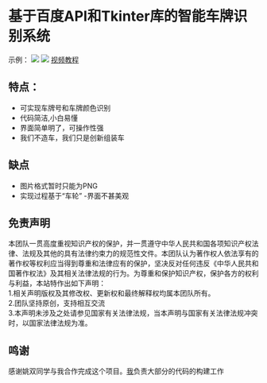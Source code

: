 # 基于百度API和Tkinter库的智能车牌识别系统  

示例：
![](https://s1.imagehub.cc/images/2024/02/01/2c99ad9187609f236ae8080995a6e370.png)
![](https://s1.imagehub.cc/images/2024/02/01/1e8b8db5847e7bf66453869632d497af.png)
[视频教程](https://www.bilibili.com/video/BV1zM411W7xU/?share_source=copy_web&vd_source=4dbf1142085feeb1d5010d6a9e4199be)
## 特点：
- 可实现车牌号和车牌颜色识别
- 代码简洁,小白易懂
- 界面简单明了，可操作性强
- 我们不造车，我们只是创新组装车

## 缺点
- 图片格式暂时只能为PNG
- 实现过程基于“车轮”
-界面不甚美观 

## 免责声明
本团队一贯高度重视知识产权的保护，并一贯遵守中华人民共和国各项知识产权法律、法规及其他的具有法律约束力的规范性文件。本团队认为著作权人依法享有的著作权等权利应当得到尊重和法律应有的保护，坚决反对任何违反《中华人民共和国著作权法》及其相关法律法规的行为。为尊重和保护知识产权，保护各方的权利与利益，本站特作出如下声明：  
1.相关声明版权及其修改权、更新权和最终解释权均属本团队所有。  
2.团队坚持原创，支持相互交流  
3.本声明未涉及之处请参见国家有关法律法规，当本声明与国家有关法律法规冲突时，以国家法律法规为准。

## 鸣谢
感谢姚双同学与我合作完成这个项目。[我](https://wcowin.work/about/geren/)负责大部分的代码的构建工作
